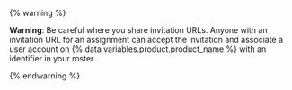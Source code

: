 {% warning %}

**Warning**: Be careful where you share invitation URLs. Anyone with an invitation URL for an assignment can accept the invitation and associate a user account on {% data variables.product.product_name %} with an identifier in your roster.

{% endwarning %}
